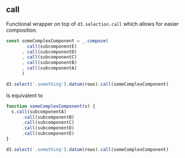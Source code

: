 ## call

Functional wrapper on top of `d3.selection.call` which allows for easier composition. 


```javascript
const someComplexComponent = _.compose(
        call(subcomponentE)
      , call(subcomponentD)
      , call(subcomponentC)
      , call(subcomponentB)
      , call(subcomponentA)
      )

d3.select('.something').datum(rows).call(someComplexComponent)
```

Is equivalent to

```javascript
function someComplexComponent(s) {
  s.call(subcomponentA)
      .call(subcomponentB)
      .call(subcomponentC)
      .call(subcomponentD)
      .call(subcomponentE)
}

d3.select('.something').datum(rows).call(someComplexComponent)
```


